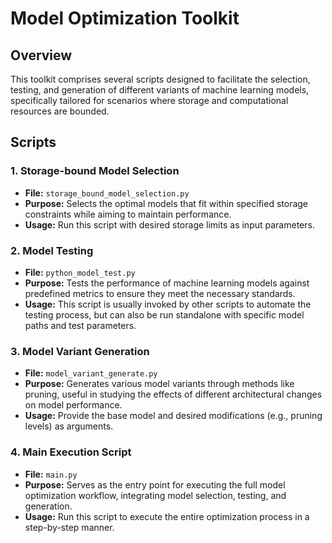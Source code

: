 # Model Optimization Toolkit

## Overview
This toolkit comprises several scripts designed to facilitate the selection, testing, and generation of different variants of machine learning models, specifically tailored for scenarios where storage and computational resources are bounded.

## Scripts

### 1. Storage-bound Model Selection
- **File:** `storage_bound_model_selection.py`
- **Purpose:** Selects the optimal models that fit within specified storage constraints while aiming to maintain performance.
- **Usage:** Run this script with desired storage limits as input parameters.

### 2. Model Testing
- **File:** `python_model_test.py`
- **Purpose:** Tests the performance of machine learning models against predefined metrics to ensure they meet the necessary standards.
- **Usage:** This script is usually invoked by other scripts to automate the testing process, but can also be run standalone with specific model paths and test parameters.

### 3. Model Variant Generation
- **File:** `model_variant_generate.py`
- **Purpose:** Generates various model variants through methods like pruning, useful in studying the effects of different architectural changes on model performance.
- **Usage:** Provide the base model and desired modifications (e.g., pruning levels) as arguments.

### 4. Main Execution Script
- **File:** `main.py`
- **Purpose:** Serves as the entry point for executing the full model optimization workflow, integrating model selection, testing, and generation.
- **Usage:** Run this script to execute the entire optimization process in a step-by-step manner.


